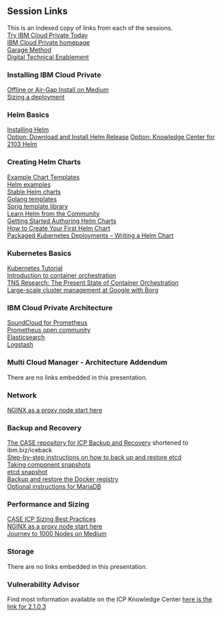 ## Session Links
This is an indexed copy of links from each of the sessions.<br/>
[Try IBM Cloud Private Today](http://ibm.biz/ICP-DTE)<br/>
[IBM Cloud Private homepage](http://ibm.biz/ICP-Home)<br/>
[Garage Method](http://ibm.biz/ICP-Garage)<br/>
[Digital Technical Enablement](http://ibm.biz/ICP-DTE)<br/>

### Installing IBM Cloud Private
[Offline or Air-Gap Install on Medium](https://medium.com/ibm-cloud/ibm-cloud-private-offline-installation-eb730ae13bfc)<br/>
[Sizing a deployment](https://github.com/ibm-cloud-architecture/refarch-privatecloud/blob/master/Sizing.md)

### Helm Basics
[Installing Helm](https://docs.helm.sh/using_helm/#installing-helm)<br/>
[Option: Download and Install Helm Release](https://github.com/kubernetes/helm/releases)
[Option: Knowledge Center for 2103 Helm](https://www.ibm.com/support/knowledgecenter/en/SSBS6K_2.1.0.3/app_center/create_helm_cli.html)<br/>

### Creating Helm Charts
[Example Chart Templates](https://github.com/kubernetes/charts/)<br/>
[Helm examples](https://github.com/kubernetes/helm/tree/master/docs/examples)<br/>
[Stable Helm charts](https://github.com/kubernetes/charts/tree/master/stable)<br/>
[Golang templates](https://golang.org/pkg/text/template)<br/>
[Sprig template library](https://godoc.org/github.com/Masterminds/sprig)<br/>
[Learn Helm from the Community](https://docs.helm.sh/)<br/>
[Getting Started Authoring Helm Charts](https://deis.com/blog/2016/getting-started-authoring-helm-charts)<br/>
[How to Create Your First Helm Chart](https://docs.bitnami.com/kubernetes/how-to/create-your-first-helm-chart)<br/>
[Packaged Kubernetes Deployments – Writing a Helm Chart](https://www.influxdata.com/packaged-kubernetes-deployments-writing-helm-chart)<br/>

### Kubernetes Basics
[Kubernetes Tutorial](https://kubernetes.io/docs/tutorials/kubernetes-basics/)<br/>
[Introduction to container orchestration](https://www.exoscale.ch/syslog/2016/07/26/container-orch/)<br/>
[TNS Research: The Present State of Container Orchestration](https://thenewstack.io/tns-research-present-state-container-orchestration/)<br/>
[Large-scale cluster management at Google with Borg](https://research.google.com/pubs/pub43438.html)<br/>

### IBM Cloud Private Architecture
[SoundCloud for Prometheus](http://soundcloud.com/)<br/>
[Prometheus open community](https://prometheus.io/community)<br/>
[Elasticsearch](https://www.elastic.co/products/elasticsearch)<br/>
[Logstash](https://www.elastic.co/products/logstash)<br/>

### Multi Cloud Manager - Architecture Addendum
There are no links embedded in this presentation.

### Network
[NGINX as a proxy node start here](https://github.com/kubernetes/ingress-nginx)<br/>

### Backup and Recovery
[The CASE repository for ICP Backup and Recovery](https://github.com/ibm-cloud-architecture/icp-backup) shortened to ibm.biz/iceback<br/>
[Step-by-step instructions on how to back up and restore etcd](https://github.com/ibm-cloud-architecture/icp-backup/blob/master/docs/etcd.md)<br/>
[Taking component snapshots](https://github.com/ibm-cloud-architecture/icp-backup/blob/master/docs/components.md)<br/>
[etcd snapshot](https://github.com/ibm-cloud-architecture/icp-backup/blob/master/docs/etcd.md#etcd-restore-on-multi-master-icp-configuration)<br/>
[Backup and restore the Docker registry](https://github.com/ibm-cloud-architecture/icp-backup/blob/master/docs/registry.md)<br/>
[Optional instructions for MariaDB](https://github.com/ibm-cloud-architecture/icp-backup/blob/master/docs/mariadb.md)<br/>

### Performance and Sizing
[CASE ICP Sizing Best Practices](https://github.com/ibm-cloud-architecture/refarch-privatecloud/blob/master/Sizing.md)<br/>
[NGINX as a proxy node start here](https://github.com/kubernetes/ingress-nginx)<br/>
[Journey to 1000 Nodes on Medium](https://medium.com/ibm-cloud/journey-to-1000-nodes-for-ibm-cloud-private-5294138047d5)<br/>

### Storage
There are no links embedded in this presentation.

### Vulnerability Advisor
Find most information available on the ICP Knowledge Center [here is the link for 2.1.0.3](https://www.ibm.com/support/knowledgecenter/en/SSBS6K_2.1.0.3/manage_cluster/vuln_advisor.html)<br/>

